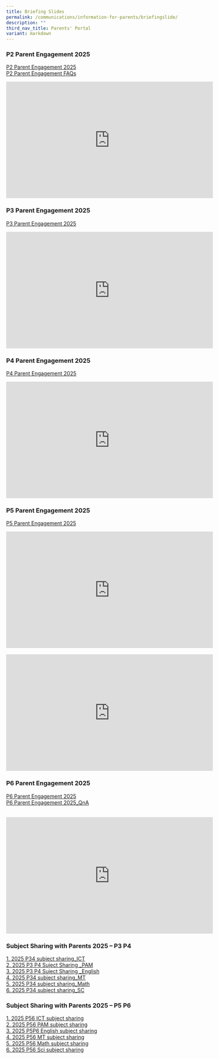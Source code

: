 ```yaml
---
title: Briefing Slides
permalink: /communications/information-for-parents/briefingslide/
description: ""
third_nav_title: Parents' Portal
variant: markdown
---
```

### P2 Parent Engagement 2025

[P2 Parent Engagement 2025](/files/Communications/P2_Parent_Engagement_2025_school_website.pdf) <br>
[P2 Parent Engagement FAQs](/files/Communications/Final_FAQ_Primary_2_Parent_Engagement_2025.pdf)
<iframe allowfullscreen="" allow="accelerometer; autoplay; clipboard-write; encrypted-media; gyroscope; picture-in-picture; web-share" frameborder="0" title="YouTube video player" src="https://www.youtube.com/embed/zvjKu_9SPuI?si=vEtI5U2Rvinc9pbs" height="315" width="560"></iframe>

### P3 Parent Engagement 2025

[P3 Parent Engagement 2025](/files/Communications/P3_Parent_Engagement_2025.pdf) <br>
<iframe allowfullscreen="" allow="accelerometer; autoplay; clipboard-write; encrypted-media; gyroscope; picture-in-picture; web-share" frameborder="0" title="YouTube video player" src="https://www.youtube.com/embed/2scbJmNzrOs?si=8Vi6bwXfkaxd-0mk" height="315" width="560"></iframe>

### P4 Parent Engagement 2025

[P4 Parent Engagement 2025](/files/P4_Parent_Engagement_2025___180225__website_.pdf)
<br>
<iframe allowfullscreen="" allow="accelerometer; autoplay; clipboard-write; encrypted-media; gyroscope; picture-in-picture; web-share" frameborder="0" title="YouTube video player" src="https://www.youtube.com/embed/m6X8OR4bd3I?si=OVVcvTZMCEBbuE62" height="315" width="560"></iframe>

### P5 Parent Engagement 2025

[P5 Parent Engagement 2025](/files/P5_Parent_Engagement_2025_SchoolWebsite.pdf)<br>

<iframe allowfullscreen="" allow="accelerometer; autoplay; clipboard-write; encrypted-media; gyroscope; picture-in-picture; web-share" frameborder="0" title="YouTube video player" src="https://www.youtube.com/embed/9-YqK9Dk7jM?si=zMx_1V0Bk-HHIsOk" height="315" width="560"></iframe>
<br><br>

<iframe allowfullscreen="" allow="accelerometer; autoplay; clipboard-write; encrypted-media; gyroscope; picture-in-picture; web-share" frameborder="0" title="YouTube video player" src="https://www.youtube.com/embed/iVNzRA03qBk?si=ZYYcmhPbW-FeesJC" height="315" width="560"></iframe>

###  P6 Parent Engagement 2025
[P6 Parent Engagement 2025](/files/P6_Parent_Engagement_2025_schoolwebsite.pdf)<br>
[P6 Parent Engagement 2025_QnA](/files/P6_Parent_Engagement_2025_QnA.pdf)<br><br> 

<iframe allowfullscreen="" allow="accelerometer; autoplay; clipboard-write; encrypted-media; gyroscope; picture-in-picture; web-share" frameborder="0" title="YouTube video player" src="https://www.youtube.com/embed/rbeuRynw0Z4?si=NW-IXX-2-eGob7Io" height="315" width="560"></iframe>


### Subject Sharing with Parents 2025 – P3 P4&nbsp;

[1. 2025 P34 subject sharing_ICT](/files/1__2025_P34_subject_sharing_ICT.pdf)
<br>
[2. 2025 P3 P4 Suject Sharing _PAM](/files/2__2025_P3_P4_Suject_Sharing__PAM.pdf)
<br>
[3. 2025 P3 P4 Suject Sharing _English](/files/3__2025_P3_P4_Suject_Sharing__English.pdf)
<br>
[4. 2025 P34 subject sharing_MT](/files/4__2025_P34_subject_sharing_MT.pdf)
<br>
[5. 2025 P34 subject sharing_Math](/files/5__2025_P34_subject_sharing_Math.pdf)
<br>
[6. 2025 P34 subject sharing_SC](/files/6__2025_P34_subject_sharing_SC.pdf)

### Subject Sharing with Parents 2025 – P5 P6

[1. 2025 P56 ICT subject sharing](/files/1__2025_P56_ICT_subject_sharing.pdf)
<br>
[2. 2025 P56 PAM subject sharing](/files/2__2025_P56_PAM_subject_sharing.pdf)
<br>
[3. 2025 P5P6 English subject sharing](/files/3__2025_P5P6_English_subject_sharing.pdf)
<br>
[4. 2025 P56 MT subject sharing](/files/4__2025_P56_MT_subject_sharing.pdf)
<br>
[5. 2025 P56 Math subject sharing](/files/5__2025_P56_Math_subject_sharing.pdf)
<br>
[6. 2025 P56 Sci subject sharing](/files/6__2025_P56_Sci_subject_sharing.pdf)